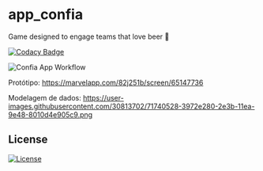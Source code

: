 # app_confia
Game designed to engage teams that love beer :beer:

[![Codacy Badge](https://api.codacy.com/project/badge/Grade/ed09a650b36948528147806762f9a70c)](https://www.codacy.com/manual/victorpb/app_confia?utm_source=github.com&amp;utm_medium=referral&amp;utm_content=lucassiqueira08/app_confia&amp;utm_campaign=Badge_Grade)

![Confia App Workflow](https://github.com/ConfiaApp/app-confia/actions/workflows/main.yaml/badge.svg)

Protótipo:
https://marvelapp.com/82j251b/screen/65147736

Modelagem de dados:
https://user-images.githubusercontent.com/30813702/71740528-3972e280-2e3b-11ea-9e48-8010d4e905c9.png


## License
[![License](https://img.shields.io/badge/License-Apache%202.0-blue.svg)](https://opensource.org/licenses/Apache-2.0)
